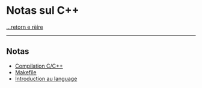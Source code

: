 # Notas sul C++

[...retorn e rèire](../../../README.md)

---

## Notas

* [Compilation C/C++](./notes/compilation.md)
* [Makefile](./notes/makefile.md)
* [Introduction au language](./notes/introduction.md)